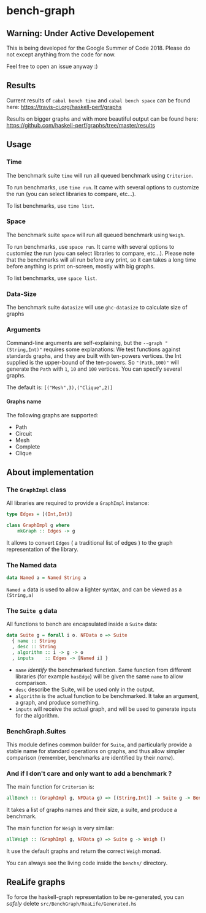 ﻿# bench-graph

## Warning: Under Active Developement
This is being developed for the Google Summer of Code 2018.
Please do not except anything from the code for now. 

Feel free to open an issue anyway :)

## Results
Current results of `cabal bench time` and `cabal bench space` can be found here: https://travis-ci.org/haskell-perf/graphs

Results on bigger graphs and with more beautiful output can be found here: https://github.com/haskell-perf/graphs/tree/master/results

## Usage

### Time
The benchmark suite `time` will run all queued benchmark using `Criterion`.

To run benchmarks, use `time run`. It came with several options to customize the run (you can select libraries to compare, etc...).

To list benchmarks, use `time list`.

### Space

The benchmark suite `space` will run all queued benchmark using `Weigh`.

To run benchmarks, use `space run`. It came with several options to customiez the run (you can select libraries to compare, etc...).
Please note that the benchmarks will all run before any print, so it can takes a long time before anything is print on-screen, mostly with big graphs.

To list benchmarks, use `space list`.

### Data-Size
The benchmark suite `datasize` will use `ghc-datasize` to calculate size of graphs

### Arguments

Command-line arguments are self-explaining, but the `--graph "(String,Int)"` requires some explanations:
We test functions against standards graphs, and they are built with ten-powers vertices. the Int supplied is the upper-bound of the ten-powers. So `"(Path,100)"` will generate the `Path` with `1`, `10` and `100` vertices. You can specify several graphs.

The default is: `[("Mesh",3),("Clique",2)]`

#### Graphs name

The following graphs are supported:

* Path
* Circuit
* Mesh
* Complete
* Clique

## About implementation

### The `GraphImpl` class

All libraries are required to provide a `GraphImpl` instance:
```Haskell
type Edges = [(Int,Int)]

class GraphImpl g where
    mkGraph :: Edges -> g
```

It allows to convert `Edges` ( a traditional list of edges ) to the graph representation of the library.

### The Named data

```Haskell
data Named a = Named String a
```
`Named a` data is used to allow a lighter syntax, and can be viewed as a `(String,a)`

### The `Suite g` data

All functions to bench are encapsulated inside a `Suite` data:
```Haskell
data Suite g = forall i o. NFData o => Suite
  { name :: String
  , desc :: String
  , algorithm :: i -> g -> o
  , inputs    :: Edges -> [Named i] }

```

* `name` _identify_ the benchmarked function. Same function from different libraries (for example `hasEdge`) will be given the same `name` to allow comparison.
* `desc` describe the Suite, will be used only in the output.
* `algorithm` is the actual function to be benchmarked. It take an argument, a graph, and produce something.
* `inputs` will receive the actual graph, and will be used to generate inputs for the algorithm.

### BenchGraph.Suites

This module defines common builder for `Suite`, and particularly provide a stable name for standard operations on graphs, and thus allow simpler comparison (remember, benchmarks are identified by their _name_).

### And if I don't care and only want to add a benchmark ?

The main function for `Criterion` is:
```Haskell
allBench :: (GraphImpl g, NFData g) => [(String,Int)] -> Suite g -> Benchmark
```

It takes a list of graphs names and their size, a suite, and produce a benchmark.

The main function for `Weigh` is very similar:
```Haskell
allWeigh :: (GraphImpl g, NFData g) => Suite g -> Weigh ()
```

It use the default graphs and return the correct `Weigh` monad.

You can always see the living code inside the `benchs/` directory.

## ReaLife graphs

To force the haskell-graph representation to be re-generated, you can _safely_ delete `src/BenchGraph/ReaLife/Generated.hs`
